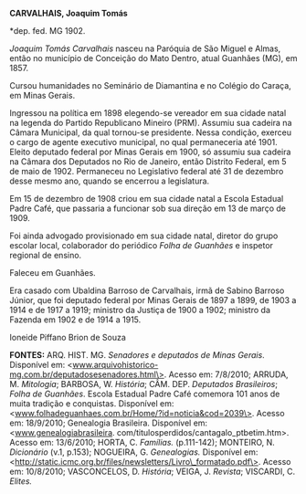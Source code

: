 **CARVALHAIS, Joaquim Tomás**

\*dep. fed. MG 1902.

*Joaquim Tomás Carvalhais* nasceu na Paróquia de São Miguel e Almas,
então no município de Conceição do Mato Dentro, atual Guanhães (MG), em
1857.

Cursou humanidades no Seminário de Diamantina e no Colégio do Caraça, em
Minas Gerais.

Ingressou na política em 1898 elegendo-se vereador em sua cidade natal
na legenda do Partido Republicano Mineiro (PRM). Assumiu sua cadeira na
Câmara Municipal, da qual tornou-se presidente. Nessa condição, exerceu
o cargo de agente executivo municipal, no qual permaneceria até 1901.
Eleito deputado federal por Minas Gerais em 1900, só assumiu sua cadeira
na Câmara dos Deputados no Rio de Janeiro, então Distrito Federal, em 5
de maio de 1902. Permaneceu no Legislativo federal até 31 de dezembro
desse mesmo ano, quando se encerrou a legislatura.

Em 15 de dezembro de 1908 criou em sua cidade natal a Escola Estadual
Padre Café, que passaria a funcionar sob sua direção em 13 de março de
1909.

Foi ainda advogado provisionado em sua cidade natal, diretor do grupo
escolar local, colaborador do periódico *Folha de Guanhães* e inspetor
regional de ensino.

Faleceu em Guanhães.

Era casado com Ubaldina Barroso de Carvalhais, irmã de Sabino Barroso
Júnior, que foi deputado federal por Minas Gerais de 1897 a 1899, de
1903 a 1914 e de 1917 a 1919; ministro da Justiça de 1900 a 1902;
ministro da Fazenda em 1902 e de 1914 a 1915.

Ioneide Piffano Brion de Souza

**FONTES:** ARQ. HIST. MG. *Senadores e deputados de Minas Gerais*.
Disponível em:
\<www.arquivohistorico-mg.com.br/deputadosesenadores.html\>. Acesso em:
7/8/2010; ARRUDA, M. *Mitologia*; BARBOSA, W. *História*; CÂM. DEP.
*Deputados Brasileiros*; *Folha de Guanhães*. Escola Estadual Padre Café
comemora 101 anos de muita tradição e conquistas. Disponível em:
\<www.folhadeguanhaes.com.br/Home/?id=noticia&cod=2039\>. Acesso em:
18/9/2010; Genealogia Brasileira. Disponível em:
\<www.genealogiabrasileira.
com/titulosperdidos/cantagalo\_ptbetim.htm\>. Acesso em: 13/6/2010;
HORTA, C. *Famílias.* (p.111-142); MONTEIRO, N. *Dicionário* (v.1,
p.153); NOGUEIRA, G. *Genealogias.* Disponível em:
\<http://static.icmc.org.br/files/newsletters/Livro\_formatado.pdf\>.
Acesso em: 10/8/2010; VASCONCELOS, D. *História*; VEIGA, J. *Revista*;
VISCARDI, C. *Elites.*
